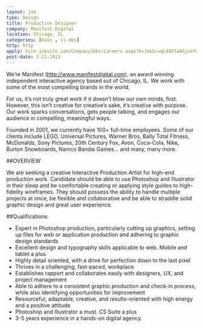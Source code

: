 ```yaml
---
layout: job
type: Design
title: Production Designer
company: Manifest Digital
location: Chicago, IL
categories: [main , il-des]
http: http
apply: hire.jobvite.com/CompanyJobs/Careers.aspx?k=Job&c=qL49VfwD&j=ofoyWfwR
post-date: 2-21-2013
---
```


We’re Manifest (<http://www.manifestdigital.com>), an award winning independent interactive agency based out of Chicago, IL. We work with some of the most compelling brands in the world.
 
For us, it’s not truly great work if it doesn’t blow our own minds, first. However, this isn’t creative for creative’s sake, it’s creative with purpose. Our work sparks conversations, gets people talking, and engages our audience in compelling, meaningful ways.
 
Founded in 2001, we currently have 100+ full-time employees. Some of our clients include LEGO, Universal Pictures, Warner Bros, Bally Total Fitness, McDonalds, Sony Pictures, 20th Century Fox, Avon, Coca-Cola, Nike, Burton Snowboards, Namco Bandai Games… and many, many more.
 
##OVERVIEW

We are seeking a creative Interactive Production Artist for high-end production work. Candidate should be able to use Photoshop and Illustrator in their sleep and be comfortable creating or applying style guides to high-fidelity wireframes. They should possess the ability to handle multiple projects at once, be flexible and collaborative and be able to straddle solid graphic design and great user experience.

##Qualifications:

* Expert in Photoshop production, particularly cutting up graphics, setting up files for web or application production and adhering to graphic design standards
* Excellent design and typography skills applicable to web. Mobile and tablet a plus
* Highly detail oriented, with a drive for perfection down to the last pixel
* Thrives in a challenging, fast-paced, workplace
* Establishes rapport and collaborates easily with designers, UX, and project management
* Able to adhere to a consistent graphic production and check-in process, while also identifying opportunities for improvement
* Resourceful, adaptable, creative, and results-oriented with high energy and a positive attitude
* Photoshop and Illustrator a must. CS Suite a plus
* 3-5 years experience in a hands-on digital agency.

 